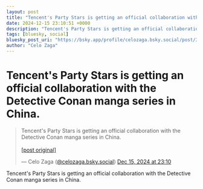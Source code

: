 ```yaml
---
layout: post
title: "Tencent's Party Stars is getting an official collaboration with the Detective Conan manga series in China."
date: 2024-12-15 23:10:51 +0000
description: "Tencent's Party Stars is getting an official collaboration with the Detective Conan manga series in China."
tags: [bluesky, social]
bluesky_post_uri: "https://bsky.app/profile/celozaga.bsky.social/post/3ldewqaerdk2v"
author: "Celo Zaga"
---
```


<h1 class="bluesky-post-title">Tencent's Party Stars is getting an official collaboration with the Detective Conan manga series in China.</h1>


<blockquote class="bluesky-embed" data-bluesky-uri="at://did:plc:lmh6rennptq77inaztnovw4b/app.bsky.feed.post/3ldewqaerdk2v" data-bluesky-embed-color-mode="system">
<p lang="">Tencent's Party Stars is getting an official collaboration with the Detective Conan manga series in China.<br><br><a href="https://bsky.app/profile/celozaga.bsky.social/post/3ldewqaerdk2v">[post original]</a></p>
&mdash; Celo Zaga (<a href="https://bsky.app/profile/did:plc:lmh6rennptq77inaztnovw4b">@celozaga.bsky.social</a>) <a href="https://bsky.app/profile/celozaga.bsky.social/post/3ldewqaerdk2v">Dec 15, 2024 at 23:10</a>
</blockquote>
<script async src="https://embed.bsky.app/static/embed.js" charset="utf-8"></script>


<p class="bluesky-post-description">Tencent's Party Stars is getting an official collaboration with the Detective Conan manga series in China.</p>

